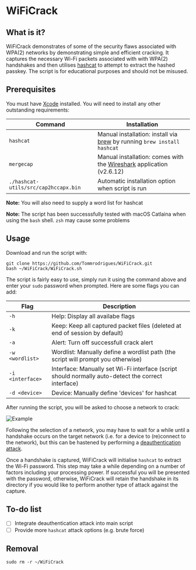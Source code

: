 # WiFiCrack

## What is it?

WiFiCrack demonstrates of some of the security flaws associated with WPA(2) networks by demonstrating simple and efficient cracking. It captures the necessary Wi-Fi packets associated with with WPA(2) handshakes and then utilises [hashcat](https://github.com/hashcat/hashcat) to attempt to extract the hashed passkey. The script is for educational purposes and should not be misused.

## Prerequisites

You must have [Xcode](https://itunes.apple.com/us/app/xcode/id497799835?l=en&mt=12) installed. You will need to install any other outstanding requirements:

| Command | Installation |
| --- | --- |
| `hashcat` | Manual installation: install via [brew](https://brew.sh) by running `brew install hashcat`|
| `mergecap` | Manual installation: comes with the [Wireshark](https://www.wireshark.org) application (v2.6.12) |
| `./hashcat-utils/src/cap2hccapx.bin` | Automatic installation option when script is run |

**Note:** You will also need to supply a word list for hashcat

**Note:** The script has been successsfully tested with macOS Catlaina when using the `bash` shell. `zsh` may cause some problems

## Usage

Download and run the script with:
```
git clone https://github.com/Tommrodrigues/WiFiCrack.git
bash ~/WiFiCrack/WiFiCrack.sh
```

The script is fairly easy to use, simply run it using the command above and enter your `sudo` password when prompted. Here are some flags you can add:

| Flag | Description |
| --- | --- |
| `-h` | Help: Display all availabe flags |
| `-k` | Keep: Keep all captured packet files (deleted at end of session by default) |
| `-a` | Alert: Turn off successfull crack alert |
| `-w <wordlist>` | Wordlist: Manually define a wordlist path (the script will prompt you otherwise) |
| `-i <interface>` | Interface: Manually set Wi-Fi interface (script should normally auto-detect the correct interface) |
| `-d <device>` | Device: Manually define 'devices' for hashcat |

After running the script, you will be asked to choose a network to crack:

![Example](https://i.ibb.co/bWHfBPp/Screenshot-2018-12-13-at-20-26-34.png)

Following the selection of a network, you may have to wait for a while until a handshake occurs on the target network (i.e. for a device to (re)connect to the network), but this can be hastened by performing a [deauthentication attack](https://en.wikipedia.org/wiki/Wi-Fi_deauthentication_attack).

Once a handshake is captured, WiFiCrack will initialise `hashcat` to extract the Wi-Fi password. This step may take a while depending on a number of factors including your processing power. If successful you will be presented with the password, otherwise, WiFiCrack will retain the handshake in its directory if you would like to perform another type of attack against the capture.

## To-do list

- [ ] Integrate deauthentication attack into main script
- [ ] Provide more `hashcat` attack options (e.g. brute force)

## Removal

```
sudo rm -r ~/WiFiCrack
```
